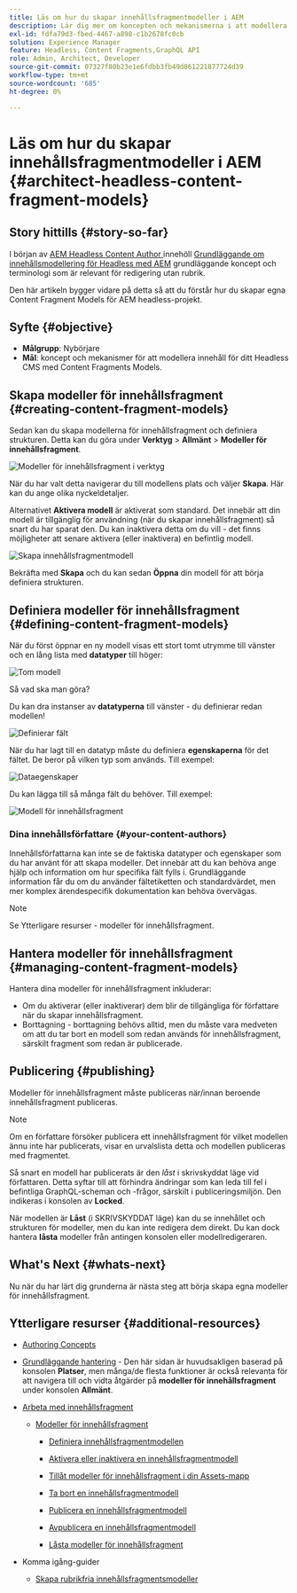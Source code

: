 ```yaml
---
title: Läs om hur du skapar innehållsfragmentmodeller i AEM
description: Lär dig mer om koncepten och mekanismerna i att modellera innehåll för din Headless CMS med Content Fragments Models.
exl-id: fdfa79d3-fbed-4467-a898-c1b2678fc0cb
solution: Experience Manager
feature: Headless, Content Fragments,GraphQL API
role: Admin, Architect, Developer
source-git-commit: 07327f80b23e1e6fdbb3fb49d861221877724d39
workflow-type: tm+mt
source-wordcount: '685'
ht-degree: 0%

---
```


# Läs om hur du skapar innehållsfragmentmodeller i AEM {#architect-headless-content-fragment-models}

## Story hittills {#story-so-far}

I början av [AEM Headless Content Author ](overview.md) innehöll [Grundläggande om innehållsmodellering för Headless med AEM](basics.md) grundläggande koncept och terminologi som är relevant för redigering utan rubrik.

Den här artikeln bygger vidare på detta så att du förstår hur du skapar egna Content Fragment Models för AEM headless-projekt.

## Syfte {#objective}

* **Målgrupp**: Nybörjare
* **Mål**: koncept och mekanismer för att modellera innehåll för ditt Headless CMS med Content Fragments Models.

<!-- which persona does this? -->
<!-- and who allows the configuration on the folders? -->

<!--
## Enabling Content Fragment Models {#enabling-content-fragment-models}

At the very start you need to enable Content Fragment Models for your site, this is done in the Configuration Browser; under Tools > General > Configuration Browser. You can either select to configure the global entry, or create a configuration. For example:

![Define configuration](/help/sites-cloud/administering/content-fragments/assets/cfm-conf-01.png)

>[!NOTE]
>
>See Additional Resources - Content Fragments in the Configuration Browser
-->

## Skapa modeller för innehållsfragment {#creating-content-fragment-models}

Sedan kan du skapa modellerna för innehållsfragment och definiera strukturen. Detta kan du göra under **Verktyg** > **Allmänt** > **Modeller för innehållsfragment**.

![Modeller för innehållsfragment i verktyg](assets/cfm-tools.png)

När du har valt detta navigerar du till modellens plats och väljer **Skapa**. Här kan du ange olika nyckeldetaljer.

Alternativet **Aktivera modell** är aktiverat som standard. Det innebär att din modell är tillgänglig för användning (när du skapar innehållsfragment) så snart du har sparat den. Du kan inaktivera detta om du vill - det finns möjligheter att senare aktivera (eller inaktivera) en befintlig modell.

![Skapa innehållsfragmentmodell](/help/sites-cloud/administering/content-fragments/assets/cfm-models-02.png)

Bekräfta med **Skapa** och du kan sedan **Öppna** din modell för att börja definiera strukturen.

## Definiera modeller för innehållsfragment {#defining-content-fragment-models}

När du först öppnar en ny modell visas ett stort tomt utrymme till vänster och en lång lista med **datatyper** till höger:

![Tom modell](/help/sites-cloud/administering/content-fragments/assets/cfm-models-03.png)

Så vad ska man göra?

Du kan dra instanser av **datatyperna** till vänster - du definierar redan modellen!

![Definierar fält](/help/sites-cloud/administering/content-fragments/assets/cfm-models-04.png)

När du har lagt till en datatyp måste du definiera **egenskaperna** för det fältet. De beror på vilken typ som används. Till exempel:

![Dataegenskaper](/help/sites-cloud/administering/content-fragments/assets/cfm-models-05.png)

Du kan lägga till så många fält du behöver. Till exempel:

![Modell för innehållsfragment](/help/sites-cloud/administering/content-fragments/assets/cfm-models-07.png)

### Dina innehållsförfattare {#your-content-authors}

Innehållsförfattarna kan inte se de faktiska datatyper och egenskaper som du har använt för att skapa modeller. Det innebär att du kan behöva ange hjälp och information om hur specifika fält fylls i. Grundläggande information får du om du använder fältetiketten och standardvärdet, men mer komplex ärendespecifik dokumentation kan behöva övervägas.

>[!NOTE]
>
>Se Ytterligare resurser - modeller för innehållsfragment.

## Hantera modeller för innehållsfragment {#managing-content-fragment-models}

<!-- needs more details -->

Hantera dina modeller för innehållsfragment inkluderar:

* Om du aktiverar (eller inaktiverar) dem blir de tillgängliga för författare när du skapar innehållsfragment.
* Borttagning - borttagning behövs alltid, men du måste vara medveten om att du tar bort en modell som redan används för innehållsfragment, särskilt fragment som redan är publicerade.

## Publicering {#publishing}

<!-- needs more details -->

Modeller för innehållsfragment måste publiceras när/innan beroende innehållsfragment publiceras.

>[!NOTE]
>
>Om en författare försöker publicera ett innehållsfragment för vilket modellen ännu inte har publicerats, visar en urvalslista detta och modellen publiceras med fragmentet.

Så snart en modell har publicerats är den *låst* i skrivskyddat läge vid författaren. Detta syftar till att förhindra ändringar som kan leda till fel i befintliga GraphQL-scheman och -frågor, särskilt i publiceringsmiljön. Den indikeras i konsolen av **Locked**.

När modellen är **Låst** (i SKRIVSKYDDAT läge) kan du se innehållet och strukturen för modeller, men du kan inte redigera dem direkt. Du kan dock hantera **låsta** modeller från antingen konsolen eller modellredigeraren.

## What&#39;s Next {#whats-next}

Nu när du har lärt dig grunderna är nästa steg att börja skapa egna modeller för innehållsfragment.

## Ytterligare resurser {#additional-resources}

* [Authoring Concepts](/help/sites-cloud/authoring/author-publish.md)

* [Grundläggande hantering](/help/sites-cloud/authoring/basic-handling.md) - Den här sidan är huvudsakligen baserad på konsolen **Platser**, men många/de flesta funktioner är också relevanta för att navigera till och vidta åtgärder på **modeller för innehållsfragment** under konsolen **Allmänt**.

* [Arbeta med innehållsfragment](/help/sites-cloud/administering/content-fragments/overview.md)

   * [Modeller för innehållsfragment](/help/sites-cloud/administering/content-fragments/managing-content-fragment-models.md)

      * [Definiera innehållsfragmentmodellen](/help/sites-cloud/administering/content-fragments/content-fragment-models.md)

      * [Aktivera eller inaktivera en innehållsfragmentmodell](/help/sites-cloud/administering/content-fragments/managing-content-fragment-models.md#enabling-disabling-a-content-fragment-model)

      * [Tillåt modeller för innehållsfragment i din Assets-mapp](/help/sites-cloud/administering/content-fragments/managing-content-fragment-models.md#allowing-content-fragment-models-assets-folder)

      * [Ta bort en innehållsfragmentmodell](/help/sites-cloud/administering/content-fragments/managing-content-fragment-models.md#deleting-a-content-fragment-model)

      * [Publicera en innehållsfragmentmodell](/help/sites-cloud/administering/content-fragments/managing-content-fragment-models.md#publishing-a-content-fragment-model)

      * [Avpublicera en innehållsfragmentmodell](/help/sites-cloud/administering/content-fragments/managing-content-fragment-models.md#unpublishing-a-content-fragment-model)

      * [Låsta modeller för innehållsfragment](/help/sites-cloud/administering/content-fragments/managing-content-fragment-models.md#locked-content-fragment-models)

* Komma igång-guider

   * [Skapa rubrikfria innehållsfragmentsmodeller](/help/headless/setup/create-content-model.md)
